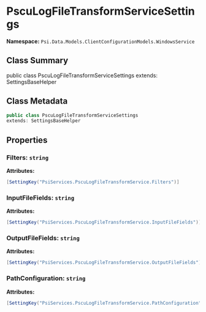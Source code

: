 # PscuLogFileTransformServiceSettings

**Namespace:** `Psi.Data.Models.ClientConfigurationModels.WindowsService`

## Class Summary

public class PscuLogFileTransformServiceSettings
extends: SettingsBaseHelper

## Class Metadata

```typescript
public class PscuLogFileTransformServiceSettings
extends: SettingsBaseHelper
```

## Properties

### Filters: `string`



**Attributes:**
```csharp
[SettingKey("PsiServices.PscuLogFileTransformService.Filters")]
```

### InputFileFields: `string`



**Attributes:**
```csharp
[SettingKey("PsiServices.PscuLogFileTransformService.InputFileFields")]
```

### OutputFileFields: `string`



**Attributes:**
```csharp
[SettingKey("PsiServices.PscuLogFileTransformService.OutputFileFields")]
```

### PathConfiguration: `string`



**Attributes:**
```csharp
[SettingKey("PsiServices.PscuLogFileTransformService.PathConfiguration")]
```
